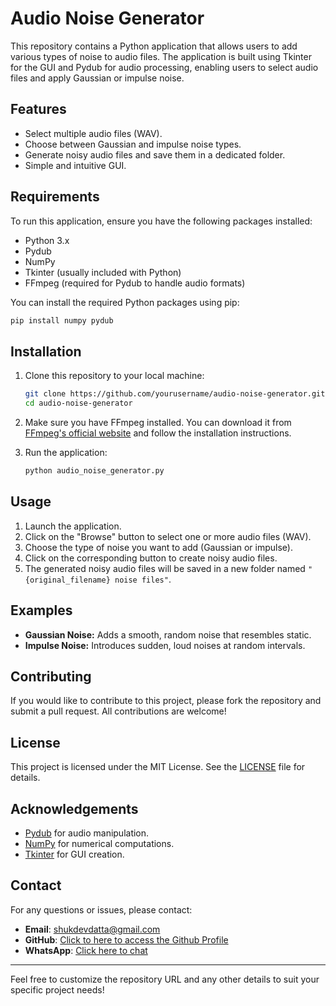# Audio Noise Generator

This repository contains a Python application that allows users to add various types of noise to audio files. The application is built using Tkinter for the GUI and Pydub for audio processing, enabling users to select audio files and apply Gaussian or impulse noise.

## Features

- Select multiple audio files (WAV).
- Choose between Gaussian and impulse noise types.
- Generate noisy audio files and save them in a dedicated folder.
- Simple and intuitive GUI.

## Requirements

To run this application, ensure you have the following packages installed:

- Python 3.x
- Pydub
- NumPy
- Tkinter (usually included with Python)
- FFmpeg (required for Pydub to handle audio formats)

You can install the required Python packages using pip:

```bash
pip install numpy pydub
```

## Installation

1. Clone this repository to your local machine:

   ```bash
   git clone https://github.com/yourusername/audio-noise-generator.git
   cd audio-noise-generator
   ```

2. Make sure you have FFmpeg installed. You can download it from [FFmpeg's official website](https://ffmpeg.org/download.html) and follow the installation instructions.

3. Run the application:

   ```bash
   python audio_noise_generator.py
   ```

## Usage

1. Launch the application.
2. Click on the "Browse" button to select one or more audio files (WAV). 
3. Choose the type of noise you want to add (Gaussian or impulse).
4. Click on the corresponding button to create noisy audio files.
5. The generated noisy audio files will be saved in a new folder named `"{original_filename} noise files"`.

## Examples

- **Gaussian Noise:** Adds a smooth, random noise that resembles static.
- **Impulse Noise:** Introduces sudden, loud noises at random intervals.

## Contributing

If you would like to contribute to this project, please fork the repository and submit a pull request. All contributions are welcome!

## License

This project is licensed under the MIT License. See the [LICENSE](LICENSE) file for details.

## Acknowledgements

- [Pydub](https://github.com/jiaaro/pydub) for audio manipulation.
- [NumPy](https://numpy.org/) for numerical computations.
- [Tkinter](https://wiki.python.org/moin/TkInter) for GUI creation.

## Contact

For any questions or issues, please contact:

- **Email**: shukdevdatta@gmail.com
- **GitHub**: [Click to here to access the Github Profile](https://github.com/shukdevtroy)
- **WhatsApp**: [Click here to chat](https://wa.me/+8801719296601)

---

Feel free to customize the repository URL and any other details to suit your specific project needs!
